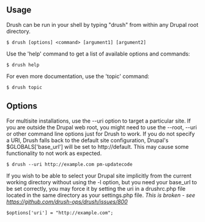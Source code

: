 Usage
-----------

Drush can be run in your shell by typing "drush" from within any Drupal root directory.

    $ drush [options] <command> [argument1] [argument2]

Use the 'help' command to get a list of available options and commands:

    $ drush help

For even more documentation, use the 'topic' command:

    $ drush topic

Options
-----------

For multisite installations, use the --uri option to target a particular site.  If
you are outside the Drupal web root, you might need to use the --root, --uri or other
command line options just for Drush to work. If you do not specify a URI, Drush falls 
back to the default site configuration, Drupal's $GLOBALS['base_url'] will be set to http://default.  This may cause some
functionality to not work as expected.

    $ drush --uri http://example.com pm-updatecode

If you wish to be able to select your Drupal site implicitly from the
current working directory without using the -l option, but you need your
base_url to be set correctly, you may force it by setting the uri in
a drushrc.php file located in the same directory as your settings.php file. *This is broken - see https://github.com/drush-ops/drush/issues/800*

```
$options['uri'] = "http://example.com";
```
